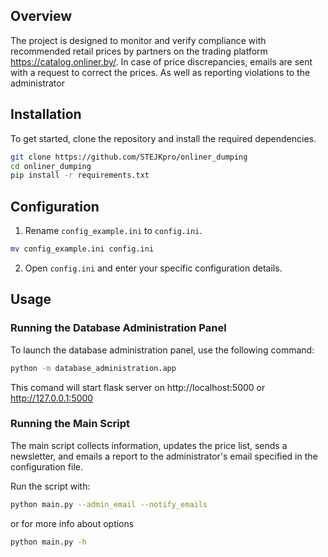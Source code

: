 ## Overview
The project is designed to monitor and verify compliance with recommended retail prices by partners on the trading platform https://catalog.onliner.by/.
In case of price discrepancies, emails are sent with a request to correct the prices. As well as reporting violations to the administrator

## Installation

To get started, clone the repository and install the required dependencies.

```bash
git clone https://github.com/STEJKpro/onliner_dumping
cd onliner_dumping
pip install -r requirements.txt
```

## Configuration

1. Rename `config_example.ini` to `config.ini`.

```bash
mv config_example.ini config.ini
```

2. Open `config.ini` and enter your specific configuration details.

## Usage

### Running the Database Administration Panel

To launch the database administration panel, use the following command:

```bash
python -m database_administration.app
```
This comand will start flask server on http://localhost:5000 or http://127.0.0.1:5000


### Running the Main Script

The main script collects information, updates the price list, sends a newsletter, and emails a report to the administrator's email specified in the configuration file.

Run the script with:

```bash
python main.py --admin_email --notify_emails
```
or for more info about options
```bash
python main.py -h
```